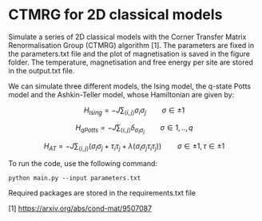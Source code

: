 # CTMRG for 2D classical models

Simulate a series of 2D classical models with the Corner Transfer Matrix Renormalisation Group (CTMRG) algorithm [1]. The parameters are fixed in the parameters.txt file and the plot of magnetisation is saved in the figure folder. The temperature, magnetisation and free energy per site are stored in the output.txt file. 

We can simulate three different models, the Ising model, the q-state Potts model and the Ashkin-Teller model, whose Hamiltonian are given by:

$$
H_{Ising} = -J\sum_{\langle i,j\rangle } \sigma_i \sigma_j \qquad \sigma \in {\pm 1}  
$$

$$
H_{qPotts} = -J\sum_{ \langle i,j \rangle } \delta_{\sigma_i \sigma_j} \qquad \sigma \in {1,.., q}  
$$

$$
H_{AT} = - J\sum_{ \langle i,j \rangle } (\sigma_i \sigma_j + \tau_i \tau_j + \lambda (\sigma_i \sigma_j \tau_i \tau_j ) ) \qquad \sigma \in {\pm 1}, \tau \in {\pm 1}  
$$

To run the code, use the following command:

```
python main.py --input parameters.txt
```

Required packages are stored in the requirements.txt file

[1] https://arxiv.org/abs/cond-mat/9507087
